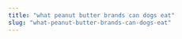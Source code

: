 ```yaml
---
title: "what peanut butter brands can dogs eat"
slug: "what-peanut-butter-brands-can-dogs-eat"
---
```


